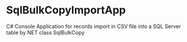 # SqlBulkCopyImportApp
C# Console Application for records import in CSV file into a SQL Server table by NET class SqlBulkCopy 
